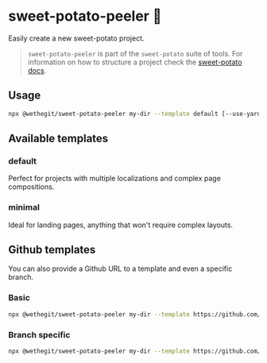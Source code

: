 # sweet-potato-peeler 🔪

Easily create a new sweet-potato project.

> `sweet-potato-peeler` is part of the `sweet-potato` suite of tools. For information on how to structure a project check the [sweet-potato docs](https://github.com/wethegit/sweet-potato).

## Usage

```sh
npx @wethegit/sweet-potato-peeler my-dir --template default [--use-yarn | --use-pnpm | --no-install]
```

## Available templates

### default

Perfect for projects with multiple localizations and complex page compositions.

### minimal

Ideal for landing pages, anything that won't require complex layouts.

## Github templates

You can also provide a Github URL to a template and even a specific branch.

### Basic

```sh
npx @wethegit/sweet-potato-peeler my-dir --template https://github.com/[user]/[repo-name]
```

### Branch specific

```sh
npx @wethegit/sweet-potato-peeler my-dir --template https://github.com/[user]/[repo-name]/tree/[branch-name]
```
